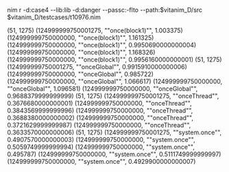 nim r -d:case4 --lib:lib -d:danger --passc:-flto --path:$vitanim_D/src $vitanim_D/testcases/t10976.nim

(51, 1275)
(124999999750001275, "\"once(block1)\"", 1.003375)
(124999999750000000, "\"once(block1)\"", 1.161325)
(124999999750000000, "\"once(block1)\"", 0.9950690000000004)
(124999999750000000, "\"once(block1)\"", 1.168326)
(124999999750000000, "\"once(block1)\"", 0.9956160000000001)
(51, 1275)
(124999999750001275, "\"onceGlobal\"", 0.9915910000000006)
(124999999750000000, "\"onceGlobal\"", 0.985722)
(124999999750000000, "\"onceGlobal\"", 1.066617)
(124999999750000000, "\"onceGlobal\"", 1.096581)
(124999999750000000, "\"onceGlobal\"", 0.9688379999999999)
(51, 1275)
(124999999750001275, "\"onceThread\"", 0.3676680000000001)
(124999999750000000, "\"onceThread\"", 0.3843569999999996)
(124999999750000000, "\"onceThread\"", 0.3688380000000002)
(124999999750000000, "\"onceThread\"", 0.3721629999999987)
(124999999750000000, "\"onceThread\"", 0.3633570000000006)
(51, 1275)
(124999999750001275, "\"system.once\"", 0.4907570000000003)
(124999999750000000, "\"system.once\"", 0.5059749999999994)
(124999999750000000, "\"system.once\"", 0.495787)
(124999999750000000, "\"system.once\"", 0.5111749999999997)
(124999999750000000, "\"system.once\"", 0.4929900000000007)

